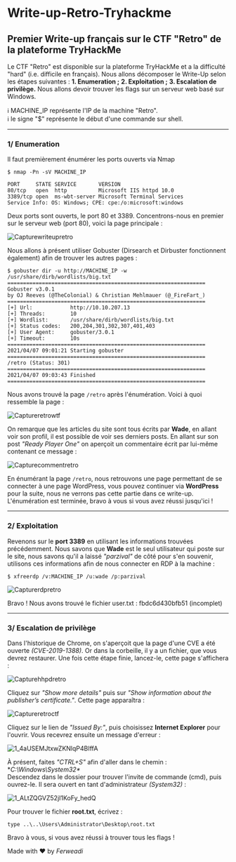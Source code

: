 # Write-up-Retro-Tryhackme
## Premier Write-up français sur le CTF "Retro" de la plateforme TryHackMe

Le CTF "Retro" est disponible sur la plateforme TryHackMe et a la difficulté "hard" (i.e. difficile en français). Nous allons décomposer le Write-Up selon les étapes suivantes :
**1. Enumeration ;**
**2. Exploitation ;**
**3. Escalation de privilège.**
Nous allons devoir trouver les flags sur un serveur web basé sur Windows.

:information_source: MACHINE_IP représente l'IP de la machine "Retro".<br/>
:information_source: le signe "$" représente le début d'une commande sur shell.

*********************

### 1/ Enumeration

Il faut premièrement énumérer les ports ouverts via Nmap<br/>
```
$ nmap -Pn -sV MACHINE_IP

PORT     STATE SERVICE       VERSION
80/tcp   open  http          Microsoft IIS httpd 10.0
3389/tcp open  ms-wbt-server Microsoft Terminal Services
Service Info: OS: Windows; CPE: cpe:/o:microsoft:windows
```
Deux ports sont ouverts, le port 80 et 3389. Concentrons-nous en premier sur le serveur web (port 80), voici la page principale : <br/>

![Capturewriteupretro](https://user-images.githubusercontent.com/67973590/165582217-37554dc4-7154-4c61-ac39-b0c48fe8c3c5.PNG)<br/>

Nous allons à présent utiliser Gobuster (Dirsearch et Dirbuster fonctionnent également) afin de trouver les autres pages : <br/>
```
$ gobuster dir -u http://MACHINE_IP -w /usr/share/dirb/wordlists/big.txt
===============================================================
Gobuster v3.0.1
by OJ Reeves (@TheColonial) & Christian Mehlmauer (@_FireFart_)
===============================================================
[+] Url:            http://10.10.207.13
[+] Threads:        10
[+] Wordlist:       /usr/share/dirb/wordlists/big.txt
[+] Status codes:   200,204,301,302,307,401,403
[+] User Agent:     gobuster/3.0.1
[+] Timeout:        10s
===============================================================
2021/04/07 09:01:21 Starting gobuster
===============================================================                                                   
/retro (Status: 301)
===============================================================
2021/04/07 09:03:43 Finished                                                                             
===============================================================
```
Nous avons trouvé la page `/retro` après l'énumération. Voici à quoi ressemble la page :<br/>

![Captureretrowtf](https://user-images.githubusercontent.com/67973590/165585365-c1945d37-e01f-412b-86ca-10eb2e5242eb.PNG)<br/>

On remarque que les articles du site sont tous écrits par **Wade**, en allant voir son profil, il est possible de voir ses derniers posts. En allant sur son post *"Ready Player One"* on aperçoit un commentaire écrit par lui-même contenant ce message : <br/>


![Capturecommentretro](https://user-images.githubusercontent.com/67973590/165585514-92b93c05-8ec9-4d77-869e-9aa111f8fe77.PNG)<br/>

En énumérant la page `/retro`, nous retrouvons une page permettant de se connecter à une page WordPress, vous pouvez continuer via **WordPress** pour la suite, nous ne verrons pas cette partie dans ce write-up. L'énumération est terminée, bravo à vous si vous avez réussi jusqu'ici ! 

**************************************

### 2/ Exploitation

Revenons sur le **port 3389** en utilisant les informations trouvées précédemment.
Nous savons que **Wade** est le seul utilisateur qui poste sur le site, nous savons qu'il a laissé *"parzival"* de côté pour s'en souvenir, utilisons ces informations afin de nous connecter en RDP à la machine :

`$ xfreerdp /v:MACHINE_IP /u:wade /p:parzival` <br/>

![Capturerdpretro](https://user-images.githubusercontent.com/67973590/165634124-90b6c3a3-3cd1-4c44-8e9f-e11effe245bf.PNG)

Bravo ! Nous avons trouvé le fichier user.txt : fbdc6d430bfb51 (incomplet)

******************************

### 3/ Escalation de privilège

Dans l'historique de Chrome, on s'aperçoit que la page d'une CVE a été ouverte *(CVE-2019-1388)*. Or dans la corbeille, il y a un fichier, que vous devrez restaurer. Une fois cette étape finie, lancez-le, cette page s'affichera : 

![Capturehhpdretro](https://user-images.githubusercontent.com/67973590/165634569-249fd4bd-cb2d-46f7-b94a-f6db89b42c0e.PNG)

Cliquez sur *"Show more details"* puis sur *"Show information about the publisher’s certificate."*. Cette page apparaîtra : 

![Captureretroctf](https://user-images.githubusercontent.com/67973590/165634648-9dbb24c6-e972-4dab-99f3-3c525633d21c.PNG)

Cliquez sur le lien de *"Issued By:"*, puis choisissez **Internet Explorer** pour l'ouvrir. Vous recevrez ensuite un message d'erreur :  

![1_4aUSEMJtxwZKNlqP4BIffA](https://user-images.githubusercontent.com/67973590/165634728-5fd2aac9-8825-4b42-937e-a4aa6474e30d.png)

À présent, faites *"CTRL+S"* afin d'aller dans le chemin : **C:\Windows\System32\** <br/> Descendez dans le dossier pour trouver l'invite de commande (cmd), puis ouvrez-le. Il sera ouvert en tant d'administrateur *(System32)* :

![1_ALtZQGVZ52jI1KoFy_hedQ](https://user-images.githubusercontent.com/67973590/165636121-bd2f53c4-aa72-4006-938d-e2f9fd80915c.png)

Pour trouver le fichier **root.txt**, écrivez : 

`type ..\..\Users\Administrator\Desktop\root.txt`

Bravo à vous, si vous avez réussi à trouver tous les flags ! 

Made with ❤ by *Ferweadi*
